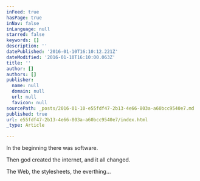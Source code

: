 ```yaml
---
inFeed: true
hasPage: true
inNav: false
inLanguage: null
starred: false
keywords: []
description: ''
datePublished: '2016-01-10T16:10:12.221Z'
dateModified: '2016-01-10T16:10:00.063Z'
title: ''
author: []
authors: []
publisher:
  name: null
  domain: null
  url: null
  favicon: null
sourcePath: _posts/2016-01-10-e55fdf47-2b13-4e66-803a-a60bcc9540e7.md
published: true
url: e55fdf47-2b13-4e66-803a-a60bcc9540e7/index.html
_type: Article

---
```

In the beginning there was software.

Then god created the internet, and it all changed.

The Web, the stylesheets, the everthing...